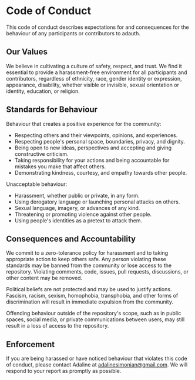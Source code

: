 # Code of Conduct

This code of conduct describes expectations for and consequences for the behaviour of any participants or contributors to adauth.

## Our Values

We believe in cultivating a culture of safety, respect, and trust. We find it essential to provide a harassment-free environment for all participants and contributors, regardless of ethnicity, race, gender identity or expression, appearance, disability, whether visible or invisible, sexual orientation or identity, education, or religion.

## Standards for Behaviour

Behaviour that creates a positive experience for the community:

- Respecting others and their viewpoints, opinions, and experiences.
- Respecting people's personal space, boundaries, privacy, and dignity.
- Being open to new ideas, perspectives and accepting and giving constructive criticism.
- Taking responsibility for your actions and being accountable for mistakes you make that affect others.
- Demonstrating kindness, courtesy, and empathy towards other people.

Unacceptable behaviour:

- Harassment, whether public or private, in any form.
- Using derogatory language or launching personal attacks on others.
- Sexual language, imagery, or advances of any kind.
- Threatening or promoting violence against other people.
- Using people's identities as a pretext to attack them.

## Consequences and Accountability

We commit to a zero-tolerance policy for harassment and to taking appropriate action to keep others safe. Any person violating these standards may be banned from the community or lose access to the repository. Violating comments, code, issues, pull requests, discussions, or other content may be removed.

Political beliefs are not protected and may be used to justify actions. Fascism, racism, sexism, homophobia, transphobia, and other forms of discrimination will result in immediate expulsion from the community.

Offending behaviour outside of the repository's scope, such as in public spaces, social media, or private communications between users, may still result in a loss of access to the repository.

## Enforcement

If you are being harassed or have noticed behaviour that violates this code of conduct, please contact Adaline at [adalinesimonian@gmail.com](mailto:adalinesimonian@gmail.com). We will respond to your report as promptly as possible.
